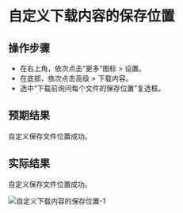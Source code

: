 # 自定义下载内容的保存位置

## 操作步骤

- 在右上角，依次点击“更多”图标 > 设置。
- 在底部，依次点击高级 > 下载内容。
- 选中“下载前询问每个文件的保存位置”复选框。

## 预期结果

自定义保存文件位置成功。

## 实际结果

自定义保存文件位置成功。

![自定义下载内容的保存位置-1](../img/自定义下载内容的保存位置-1.png)